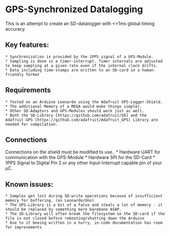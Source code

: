 # GPS-Synchronized Datalogging

This is an attempt to create an SD-datalogger with <=1ms global timing accuracy.

## Key features:
	* Synchronization is provided by the 1PPS signal of a GPS-Module.
	* Sampling is done in a timer-interrupt. Timer intervals are adjusted to keep sampling at a given rate even if the internal clock drifts.
	* Data including time-stamps are written to an SD-card in a human-friendly format

## Requirements
	* Tested on an Arduino Leonardo using the Adafruit GPS-Logger-Shield.
	* The additional Memory of a MEGA would make things simpler.
	* Other SD-Adaptors and GPS-Modules should work just as well.
	* Both the SD-Library [https://github.com/adafruit/SD] and the Adafruit-GPS [https://github.com/adafruit/Adafruit_GPS] Library are needed for compilation.

## Connections
Connections on the shield must be modified to use..
	* Hardware UART for communication with the GPS-Module
	* Hardware SPI for the SD-Card
	* 1PPS Signal to Digital Pin 2 or any other Input-Interrupt capable pin of your µC.

## Known issues:
	* Samples get lost during SD-write operations because of insufficient memory for buffering. (on Leonardo/Uno)
	* The GPS-Library is a bit of a fatso and steals a lot of memory - it should be replaced by something more barebone ASAP. 
	* The SD-Library will often break the filesystem on the SD-card if the file is not closed before rebooting/shutting down the Arduino
	* Due to it beeing written in a hurry, in-code documentation has room for improvements
	